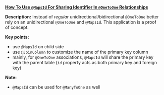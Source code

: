 **[How To Use `@MapsId` For Sharing Identifier In `@OneToOne` Relationships](https://github.com/andreipall/Spring-Boot-JPA/tree/master/HibernateSpringBootOneToOneMapsId)**

**Description:** Instead of *regular* unidirectional/bidirectional `@OneToOne` better rely on an unidirectional `@OneToOne` and `@MapsId`. This application is a proof of concept. 

**Key points:**
- use `@MapsId` on child side
- use `@JoinColumn` to customize the name of the primary key column
- mainly, for `@OneToOne` associations, `@MapsId` will share the primary key with the parent table (`id` property acts as both primary key and foreign key)    
     
**Note:**
- `@MapsId` can be used for `@ManyToOne` as well
